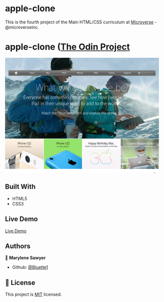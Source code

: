 # apple-clone

This is the fourth project of the Main HTML/CSS curriculum at [Microverse](https:www.microverse.org/) - @microverseinc.

# apple-clone ([The Odin Project](https://www.theodinproject.com/courses/html5-and-css3/lessons/building-with-backgrounds-and-gradients)


![demopage](./images/screenshot.png)

## Built With

- HTML5 
- CSS3

## Live Demo

[Live Demo](https://rawcdn.githack.com/Bluette1/apple-clone/a6bb9f2f4c34fd3c1ab68d7c6174fe1975aabca2/index.html)

## Authors

👤 **Marylene Sawyer**
- Github: [@Bluette1](https://github.com/Bluette1)

## 📝 License

This project is [MIT](https://opensource.org/licenses/MIT) licensed.